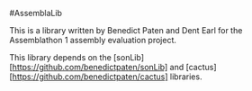 #AssemblaLib

This is a library written by Benedict Paten and Dent Earl for the Assemblathon 1 assembly evaluation project. 

This library depends on the [sonLib][https://github.com/benedictpaten/sonLib] and [cactus][https://github.com/benedictpaten/cactus] libraries.

